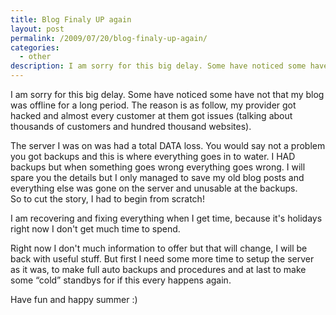```yaml
---
title: Blog Finaly UP again
layout: post
permalink: /2009/07/20/blog-finaly-up-again/
categories:
  - other
description: I am sorry for this big delay. Some have noticed some have not that my blog was offline for a long period. The reason is as follow, my provider got hacked and almost every customer at them got issues (talking about thousands of customers and hundred thousand websites). 
---
```

I am sorry for this big delay. Some have noticed some have not that my blog was offline for a long period. The reason is as follow, my provider got hacked and almost every customer at them got issues (talking about thousands of customers and hundred thousand websites). 

  
The server I was on was had a total DATA loss. You would say not a problem you got backups and this is where everything goes in to water. I HAD backups but when something goes wrong everything goes wrong. I will spare you the details but I only managed to save my old blog posts and everything else was gone on the server and unusable at the backups.  
So to cut the story, I had to begin from scratch!

I am recovering and fixing everything when I get time, because it's holidays right now I don't get much time to spend.

Right now I don't much information to offer but that will change, I will be back with useful stuff. But first I need some more time to setup the server as it was, to make full auto backups and procedures and at last to make some “cold” standbys for if this every happens again.

Have fun and happy summer :)